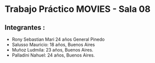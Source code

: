 # Trabajo Práctico MOVIES - Sala 08
## Integrantes :
- Rony Sebastian Mari 24 años General Pinedo 
- Salusso Mauricio: 18 años, Buenos Aires
- Muñoz Ludmila: 23 años, Buenos Aires.
- Palladini Nahuel: 24 años, Buenos Aires.
